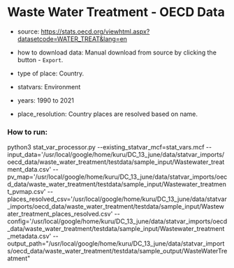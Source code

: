 # Waste Water Treatment - OECD Data

- source: https://stats.oecd.org/viewhtml.aspx?datasetcode=WATER_TREAT&lang=en

- how to download data: Manual download from source by clicking the button - `Export`.

- type of place: Country.

- statvars: Environment

- years: 1990 to 2021

- place_resolution: Country places are resolved based on name.

### How to run:

 python3 stat_var_processor.py --existing_statvar_mcf=stat_vars.mcf --input_data='/usr/local/google/home/kuru/DC_13_june/data/statvar_imports/oecd_data/waste_water_treatment/testdata/sample_input/Wastewater_treatment_data.csv'  --pv_map='/usr/local/google/home/kuru/DC_13_june/data/statvar_imports/oecd_data/waste_water_treatment/testdata/sample_input/Wastewater_treatment_pvmap.csv'  --places_resolved_csv='/usr/local/google/home/kuru/DC_13_june/data/statvar_imports/oecd_data/waste_water_treatment/testdata/sample_input/Wastewater_treatment_places_resolved.csv' --config='/usr/local/google/home/kuru/DC_13_june/data/statvar_imports/oecd_data/waste_water_treatment/testdata/sample_input/Wastewater_treatment_metadata.csv'   --output_path="/usr/local/google/home/kuru/DC_13_june/data/statvar_imports/oecd_data/waste_water_treatment/testdata/sample_output/WasteWaterTreatment"

